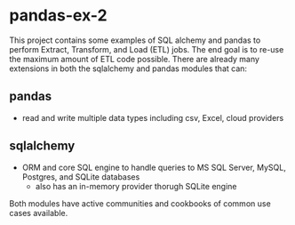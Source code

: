 # pandas-ex-2
This project contains some examples of SQL alchemy and pandas to perform Extract, Transform, and Load (ETL) jobs.
The end goal is to re-use the maximum amount of ETL code possible. There are already many extensions in both
the sqlalchemy and pandas modules that can:

## pandas
* read and write multiple data types including csv, Excel, cloud providers

## sqlalchemy
* ORM and core SQL engine to handle queries to MS SQL Server, MySQL, Postgres, and SQLite databases
  - also has an in-memory provider thorugh SQLite engine
  
Both modules have active communities and cookbooks of common use cases available.
